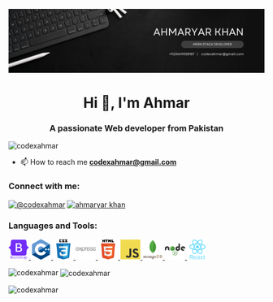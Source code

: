 ![logo](https://github.com/CodeXahmar/CodeXahmar/blob/main/Black%20Minimalist%20Corporate%20Professional%20Profile%20LinkedIn%20Banner.png)
<h1 align="center">Hi 👋, I'm Ahmar</h1>
<h3 align="center">A passionate Web developer from Pakistan</h3>
<p align="left"> <img src="https://komarev.com/ghpvc/?username=codexahmar&label=Profile%20views&color=0e75b6&style=flat" alt="codexahmar" /> </p>

- 📫 How to reach me **codexahmar@gmail.com**

<h3 align="left">Connect with me:</h3>
<p align="left">
<a href="https://twitter.com/@codexahmar" target="blank"><img align="center" src="https://raw.githubusercontent.com/rahuldkjain/github-profile-readme-generator/master/src/images/icons/Social/twitter.svg" alt="@codexahmar" height="30" width="40" /></a>
<a href="https://linkedin.com/in/ahmaryar khan" target="blank"><img align="center" src="https://raw.githubusercontent.com/rahuldkjain/github-profile-readme-generator/master/src/images/icons/Social/linked-in-alt.svg" alt="ahmaryar khan" height="30" width="40" /></a>
</p>

<h3 align="left">Languages and Tools:</h3>
<p align="left"> <a href="https://getbootstrap.com" target="_blank" rel="noreferrer"> <img src="https://raw.githubusercontent.com/devicons/devicon/master/icons/bootstrap/bootstrap-plain-wordmark.svg" alt="bootstrap" width="40" height="40"/> </a> <a href="https://www.w3schools.com/cpp/" target="_blank" rel="noreferrer"> <img src="https://raw.githubusercontent.com/devicons/devicon/master/icons/cplusplus/cplusplus-original.svg" alt="cplusplus" width="40" height="40"/> </a> <a href="https://www.w3schools.com/css/" target="_blank" rel="noreferrer"> <img src="https://raw.githubusercontent.com/devicons/devicon/master/icons/css3/css3-original-wordmark.svg" alt="css3" width="40" height="40"/> </a> <a href="https://expressjs.com" target="_blank" rel="noreferrer"> <img src="https://raw.githubusercontent.com/devicons/devicon/master/icons/express/express-original-wordmark.svg" alt="express" width="40" height="40"/> </a> <a href="https://www.w3.org/html/" target="_blank" rel="noreferrer"> <img src="https://raw.githubusercontent.com/devicons/devicon/master/icons/html5/html5-original-wordmark.svg" alt="html5" width="40" height="40"/> </a> <a href="https://developer.mozilla.org/en-US/docs/Web/JavaScript" target="_blank" rel="noreferrer"> <img src="https://raw.githubusercontent.com/devicons/devicon/master/icons/javascript/javascript-original.svg" alt="javascript" width="40" height="40"/> </a> <a href="https://www.mongodb.com/" target="_blank" rel="noreferrer"> <img src="https://raw.githubusercontent.com/devicons/devicon/master/icons/mongodb/mongodb-original-wordmark.svg" alt="mongodb" width="40" height="40"/> </a> <a href="https://nodejs.org" target="_blank" rel="noreferrer"> <img src="https://raw.githubusercontent.com/devicons/devicon/master/icons/nodejs/nodejs-original-wordmark.svg" alt="nodejs" width="40" height="40"/> </a> <a href="https://reactjs.org/" target="_blank" rel="noreferrer"> <img src="https://raw.githubusercontent.com/devicons/devicon/master/icons/react/react-original-wordmark.svg" alt="react" width="40" height="40"/> </a> </p>

<p><img align="left" src="https://github-readme-stats.vercel.app/api/top-langs?username=codexahmar&show_icons=true&locale=en&layout=compact" alt="codexahmar" /></p>

<p>&nbsp;<img align="center" src="https://github-readme-stats.vercel.app/api?username=codexahmar&show_icons=true&locale=en" alt="codexahmar" /></p>

<p><img align="center" src="https://github-readme-streak-stats.herokuapp.com/?user=codexahmar&" alt="codexahmar" /></p>
